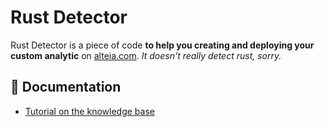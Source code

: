 # Rust Detector

Rust Detector is a piece of code **to help you creating and deploying your custom analytic** on [alteia.com](https://app.alteia.com).
*It doesn't really detect rust, sorry.*

## 📕 Documentation

- [Tutorial on the knowledge base](https://alteia-knowledge-base.refined.site/space/AKB/231637141/Custom%20Analytics%20(CLI%20feature))
